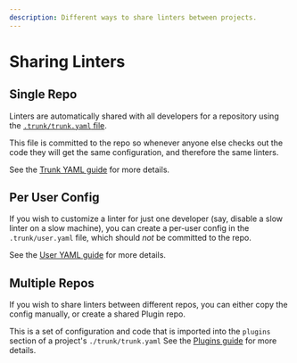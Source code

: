 ```yaml
---
description: Different ways to share linters between projects.
---
```


# Sharing Linters

## Single Repo

Linters are automatically shared with all developers for a repository using the [`.trunk/trunk.yaml` file](https://docs.trunk.io/check/reference/trunk-yaml).

This file is committed to the repo so whenever anyone else checks out the code they will get the same configuration, and therefore the same linters.

See the [Trunk YAML guide](https://docs.trunk.io/check/reference/trunk-yaml) for more details.

## Per User Config

If you wish to customize a linter for just one developer (say, disable a slow linter on a slow machine), you can create a per-user config in the `.trunk/user.yaml` file, which should _not_ be committed to the repo.

See the [User YAML guide](https://docs.trunk.io/check/reference/user-yaml) for more details.

## Multiple Repos

If you wish to share linters between different repos, you can either copy the config manually, or create a shared Plugin repo.

This is a set of configuration and code that is imported into the `plugins` section of a project's `./trunk/trunk.yaml` See the [Plugins guide](https://docs.trunk.io/check/advanced-setup/plugins) for more details.
